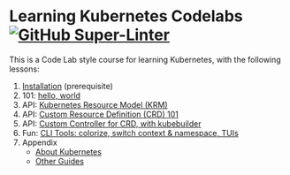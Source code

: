 # Learning Kubernetes Codelabs [![GitHub Super-Linter](https://github.com/vorburger/LearningKubernetes-CodeLabs/actions/workflows/linter.yaml/badge.svg)](https://github.com/vorburger/LearningKubernetes-CodeLabs/actions/workflows/linter.yaml)

This is a Code Lab style course for learning Kubernetes, with the following lessons:

1. [Installation](docs/install.md) (prerequisite)
1. 101: [hello, world](docs/hello-world.md)
1. API: [Kubernetes Resource Model (KRM)](docs/krm.md)
1. API: [Custom Resource Definition (CRD) 101](docs/crd.md)
1. API: [Custom Controller for CRD, with kubebuilder](docs/kubebuilder.md)
1. Fun: [CLI Tools: colorize, switch context & namespace, TUIs](docs/fun/kubecli.md)
1. Appendix
   * [About Kubernetes](docs/appendix/about-kubernetes.md)
   * [Other Guides](docs/appendix/other-guides.md)
